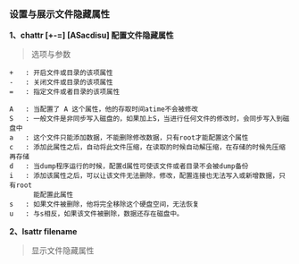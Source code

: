 ### 设置与展示文件隐藏属性

**1、chattr [+-=] [ASacdisu] 配置文件隐藏属性**   

> 选项与参数  

```
+	: 开启文件或目录的该项属性 
-	: 关闭文件或目录的该项属性
=	: 指定文件或者目录的该项属性

A	: 当配置了 A 这个属性，他的存取时间atime不会被修改
S	: 一般文件是非同步写入磁盘的，如果加上S，当进行任何文件的修改时，会同步写入到磁盘中
a	: 这个文件只能添加数据，不能删除修改数据，只有root才能配置这个属性
c	: 添加此属性之后，自动将此文件压缩，在读取的时候自动解压缩，在存储的时候先压缩再存储
d	: 当dump程序运行的时候，配置d属性可使该文件或者目录不会被dump备份
i	: 添加该属性之后，可以让该文件无法删除，修改，配置连接也无法写入或新增数据，只有root
	  能配置此属性
s	: 如果文件被删除，他将完全移除这个硬盘空间，无法恢复
u	: 与s相反，如果该文件被删除，数据还存在磁盘中。
```

**2、lsattr filename**  

> 显示文件隐藏属性




